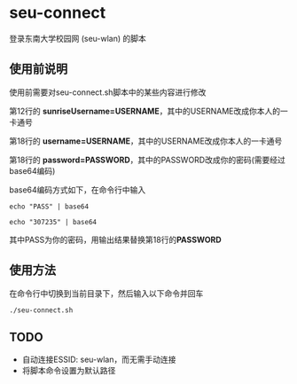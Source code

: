 # seu-connect
登录东南大学校园网 (seu-wlan) 的脚本

## 使用前说明
使用前需要对seu-connect.sh脚本中的某些内容进行修改

第12行的 **sunriseUsername=USERNAME**，其中的USERNAME改成你本人的一卡通号

第18行的 **username=USERNAME**，其中的USERNAME改成你本人的一卡通号

第18行的 **password=PASSWORD**，其中的PASSWORD改成你的密码(需要经过base64编码)

base64编码方式如下，在命令行中输入
 ```
 echo "PASS" | base64

 echo "307235" | base64
 ```
 其中PASS为你的密码，用输出结果替换第18行的**PASSWORD**


## 使用方法
在命令行中切换到当前目录下，然后输入以下命令并回车
```
./seu-connect.sh
```

## TODO
- 自动连接ESSID: seu-wlan，而无需手动连接
- 将脚本命令设置为默认路径
